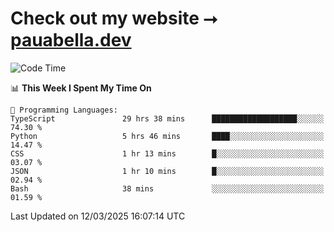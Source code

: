 # Check out my website ⭢ [pauabella.dev](https://pauabella.dev)

<!--START_SECTION:waka-->
![Code Time](http://img.shields.io/badge/Code%20Time-4%2C199%20hrs%2045%20mins-blue)

📊 **This Week I Spent My Time On** 

```text
💬 Programming Languages: 
TypeScript               29 hrs 38 mins      ███████████████████░░░░░░   74.30 % 
Python                   5 hrs 46 mins       ████░░░░░░░░░░░░░░░░░░░░░   14.47 % 
CSS                      1 hr 13 mins        █░░░░░░░░░░░░░░░░░░░░░░░░   03.07 % 
JSON                     1 hr 10 mins        █░░░░░░░░░░░░░░░░░░░░░░░░   02.94 % 
Bash                     38 mins             ░░░░░░░░░░░░░░░░░░░░░░░░░   01.59 % 
```


 Last Updated on 12/03/2025 16:07:14 UTC
<!--END_SECTION:waka-->
